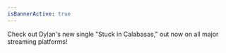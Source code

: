 ```yaml
---
isBannerActive: true
---
```


Check out Dylan's new single "Stuck in Calabasas," out now on all major streaming platforms!